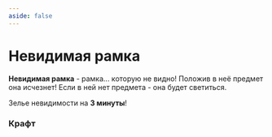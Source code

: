 ```yaml
---
aside: false
---
```


# Невидимая рамка

<ItemCard>
<Card style="overflow: hidden;" class="m-0">
    <template #header>
        <Image alt="user header" src="/assets/bestiary/items/invisible_item_frame.webp" width="40%"/>
    </template>
    <template #title>Невидимая рамка</template>
    <template #content>
      <Divider />
      <h3>Получение:</h3>
      <ul>
      <li>Крафт</li>
      </ul>
    </template>
</Card>
</ItemCard>

**Невидимая рамка** - рамка... которую не видно! Положив в неё предмет она исчезнет! Если в ней нет предмета - она будет светиться.

Зелье невидимости на **3 минуты**!

### Крафт

<CraftingGrid
  :ingredients="gunpowderRecipe"
  :result="gunpowderResult"
/>

<script setup>

const gunpowderRecipe = [
  [
    {
      image: "https://minecraft.wiki/images/Invicon_Item_Frame.png?68f6f",
      name: "Рамка",
      link: "https://minecraft.wiki/w/Item_Frame"
    },
    {
      image: "https://minecraft.wiki/images/Invicon_Item_Frame.png?68f6f",
      name: "Рамка",
      link: "https://minecraft.wiki/w/Item_Frame"
    },
    {
      image: "https://minecraft.wiki/images/Invicon_Item_Frame.png?68f6f",
      name: "Рамка",
      link: "https://minecraft.wiki/w/Item_Frame"
    },
  ],
  [
    {
      image: "https://minecraft.wiki/images/Invicon_Item_Frame.png?68f6f",
      name: "Рамка",
      link: "https://minecraft.wiki/w/Item_Frame"
    },
    {
      image: "https://minecraft.wiki/images/Invicon_Splash_Potion_of_Infestation.png?7ae99",
      name: "Зелье невидимости на 3 минуты",
      link: "https://minecraft.wiki/w/Splash_Potion"
    },
    {
      image: "https://minecraft.wiki/images/Invicon_Item_Frame.png?68f6f",
      name: "Рамка",
      link: "https://minecraft.wiki/w/Item_Frame"
    },
  ],
  // Третья строка
  [
    {
      image: "https://minecraft.wiki/images/Invicon_Item_Frame.png?68f6f",
      name: "Рамка",
      link: "https://minecraft.wiki/w/Item_Frame"
    },
    {
      image: "https://minecraft.wiki/images/Invicon_Item_Frame.png?68f6f",
      name: "Рамка",
      link: "https://minecraft.wiki/w/Item_Frame"
    },
    {
      image: "https://minecraft.wiki/images/Invicon_Item_Frame.png?68f6f",
      name: "Рамка",
      link: "https://minecraft.wiki/w/Item_Frame"
    },
  ],
]

const gunpowderResult = {
  image: '/assets/bestiary/items/invisible_item_frame.webp',
  name: 'Невидимая рамка',
  count: 9
}
</script>